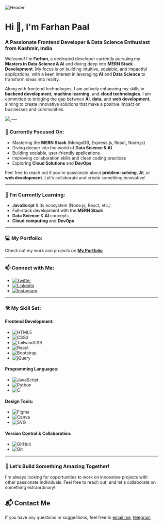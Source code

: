 ![Header](https://pbs.twimg.com/profile_banners/1341819712351608832/1728835871/1500x500)

# Hi 👋, I'm **Farhan Paal**

### A Passionate Frontend Developer & Data Science Enthusiast from Kashmir, India

Welcome! I'm **Farhan**, a dedicated developer currently pursuing my **Masters in Data Science & AI** and diving deep into **MERN Stack Development**. My focus is on building intuitive, scalable, and impactful applications, with a keen interest in leveraging **AI** and **Data Science** to transform ideas into reality.

Along with frontend technologies, I am actively enhancing my skills in **backend development**, **machine learning**, and **cloud technologies**. I am committed to bridging the gap between **AI**, **data**, and **web development**, aiming to create innovative solutions that make a positive impact on businesses and communities.

<a href="https://wisionx.com">
    <img src="https://img.shields.io/badge/VISIT_MY_PROJECT-Website-blue?style=for-the-badge&logo=google-chrome&logoColor=white" />
</a>
---

### 🚀 **Currently Focused On:**
- Mastering the **MERN Stack** (MongoDB, Express.js, React, Node.js)
- Diving deeper into the world of **Data Science & AI**
- Building scalable, user-friendly applications
- Improving collaboration skills and clean coding practices
- Exploring **Cloud Solutions** and **DevOps**

Feel free to reach out if you're passionate about **problem-solving**, **AI**, or **web development**. Let's collaborate and create something innovative!

---

### 🌱 **I’m Currently Learning:**
- **JavaScript** & its ecosystem (Node.js, React, etc.)
- Full-stack development with the **MERN Stack**
- **Data Science** & **AI** concepts
- **Cloud computing** and **DevOps**

---

### 💻 **My Portfolio:**  
Check out my work and projects on [**My Portfolio**](https://farhanpaal.netlify.app)

---

### 📫 **Connect with Me:**
- [![Twitter](https://img.shields.io/badge/twitter-%231DA1F2?logo=twitter&logoColor=white&style=for-the-badge)](https://twitter.com/farhanpaal)
- [![LinkedIn](https://img.shields.io/badge/LinkedIn-%230A66C2?logo=linkedin&logoColor=white&style=for-the-badge)](https://linkedin.com/in/farhanpaal)
- [![Instagram](https://img.shields.io/badge/Instagram-%23C13584?logo=instagram&logoColor=white&style=for-the-badge)](https://instagram.com/farhanpaal)

---


<p align="center">
<!--  <a href="https://discord.librechat.ai"> 
    <img
      src="https://img.shields.io/discord/1086345563026489514?label=&logo=discord&style=for-the-badge&logoWidth=20&logoColor=white&labelColor=000000&color=blueviolet">
  </a> 
  <a href="https://www.youtube.com/@LibreChat"> 
    <img
      src="https://img.shields.io/badge/YOUTUBE-red.svg?style=for-the-badge&logo=youtube&logoColor=white&labelColor=000000&logoWidth=20">
  </a>
  <a href="https://docs.librechat.ai"> 
    <img
      src="https://img.shields.io/badge/DOCS-blue.svg?style=for-the-badge&logo=read-the-docs&logoColor=white&labelColor=000000&logoWidth=20">
  </a>
  <a aria-label="Sponsors" href="https://github.com/sponsors/danny-avila"> 
    <img
      src="https://img.shields.io/badge/SPONSORS-brightgreen.svg?style=for-the-badge&logo=github-sponsors&logoColor=white&labelColor=000000&logoWidth=20">
  </a>-->


</p>

### 🛠️ **My Skill Set:**

#### **Frontend Development:**
- ![HTML5](https://img.shields.io/badge/html5-%23E34F26.svg?style=for-the-badge&logo=html5&logoColor=white)
- ![CSS3](https://img.shields.io/badge/css3-%231572B6.svg?style=for-the-badge&logo=css3&logoColor=white)
- ![TailwindCSS](https://img.shields.io/badge/tailwindcss-%2338B2AC.svg?style=for-the-badge&logo=tailwind-css&logoColor=white)
- ![React](https://img.shields.io/badge/react-%2320232a.svg?style=for-the-badge&logo=react&logoColor=%2361DAFB)
- ![Bootstrap](https://img.shields.io/badge/bootstrap-%23563D7C.svg?style=for-the-badge&logo=bootstrap&logoColor=white)
- ![jQuery](https://img.shields.io/badge/jquery-%230769AD.svg?style=for-the-badge&logo=jquery&logoColor=white)

<!-- #### **Backend Development:**
- ![Node.js](https://img.shields.io/badge/node.js-%2343853D.svg?style=for-the-badge&logo=node.js&logoColor=white)
- ![Express.js](https://img.shields.io/badge/express.js-%23404d59.svg?style=for-the-badge&logo=express&logoColor=white)
 -->
#### **Programming Languages:**
- ![JavaScript](https://img.shields.io/badge/javascript-%23F7DF1E.svg?style=for-the-badge&logo=javascript&logoColor=white)
- ![Python](https://img.shields.io/badge/python-%2314354C.svg?style=for-the-badge&logo=python&logoColor=white)
- ![C](https://img.shields.io/badge/c-%2300599C.svg?style=for-the-badge&logo=c&logoColor=white)

#### **Design Tools:**
- ![Figma](https://img.shields.io/badge/figma-%23F24E1E.svg?style=for-the-badge&logo=figma&logoColor=white)
- ![Canva](https://img.shields.io/badge/Canva-%2300C4CC.svg?style=for-the-badge&logo=Canva&logoColor=white)
- ![SVG](https://img.shields.io/badge/SVG-%23FFB13B.svg?style=for-the-badge&logo=svg&logoColor=white)

#### **Version Control & Collaboration:**
- ![GitHub](https://img.shields.io/badge/github-%23121011.svg?style=for-the-badge&logo=github&logoColor=white)
- ![Git](https://img.shields.io/badge/git-%23F1502F.svg?style=for-the-badge&logo=git&logoColor=white)

---

<!-- ### 📊 **My GitHub Stats:**  

![Farhan's GitHub Stats](https://github-readme-stats.vercel.app/api?username=farhanpaal1&show_icons=true&count_private=true&theme=radical)  

### 🔥 **GitHub Streak:**  

[![GitHub Streak](https://github-readme-streak-stats.herokuapp.com/?user=farhanpaal1)](https://git.io/streak-stats) -->


### 🤝 **Let’s Build Something Amazing Together!**
I'm always looking for opportunities to work on innovative projects with other passionate individuals. Feel free to reach out, and let's collaborate on something extraordinary!


## 📬 Contact Me

If you have any questions or suggestions, feel free to [email me](mailto:farhan.12345.pala@gmail.com), [telegram](https://telegram.me/iamvariable)
